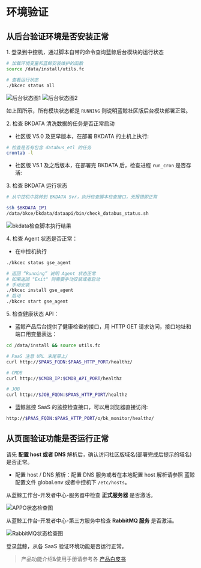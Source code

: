 # 环境验证

## 从后台验证环境是否安装正常

1\. 登录到中控机，通过脚本自带的命令查询蓝鲸后台模块的运行状态

```bash
# 加载环境变量和蓝鲸安装维护的函数
source /data/install/utils.fc

# 查看运行状态
./bkcec status all
```

![后台状态图1](../../assets/check1.png)
![后台状态图2](../../assets/check2.png)

如上图所示，所有模块状态都是 `RUNNING` 则说明蓝鲸社区版后台模块部署正常。

2\. 检查 BKDATA 清洗数据的任务是否正常启动

  - 社区版 V5.0 及更早版本，在部署 BKDATA 的主机上执行:

  ```bash
  # 检查是否有包含 databus_etl 的任务
  crontab -l
  ```

  - 社区版 V5.1 及之后版本，在部署完 BKDATA 后，检查进程  `run_cron` 是否存活:

3\. 检查 BKDATA 运行状态

  ```bash
  # 从中控机中跳转到 BKDATA Svr，执行检查脚本检查接口，无报错即正常

  ssh $BKDATA_IP1
  /data/bkce/bkdata/dataapi/bin/check_databus_status.sh
  ```
![bkdata检查脚本执行结果](../../assets/check3.png)

4\. 检查 Agent 状态是否正常：

  - 在中控机执行

  ```bash
  ./bkcec status gse_agent

  # 返回 “Running” 说明 Agent 状态正常
  # 如果返回 "Exit" 则需要手动安装或者启动
  # 手动安装
  ./bkcec install gse_agent
  # 启动
  ./bkcec start gse_agent
  ```

5\. 检查健康状态 API：

  - 蓝鲸产品后台提供了健康检查的接口，用 HTTP GET 请求访问，接口地址和端口用变量表达：

  ```bash
  cd /data/install && source utils.fc

  # PaaS 注意 URL 末尾带上/
  curl http://$PAAS_FQDN:$PAAS_HTTP_PORT/healthz/

  # CMDB
  curl http://$CMDB_IP:$CMDB_API_PORT/healthz

  # JOB
  curl http://$JOB_FQDN:$PAAS_HTTP_PORT/healthz
  ```

- 蓝鲸监控 SaaS 的监控检查接口，可以用浏览器直接访问:

```bash
http://$PAAS_FQDN:$PAAS_HTTP_PORT/o/bk_monitor/healthz/
```

## 从页面验证功能是否运行正常

请先 **配置 host 或者 DNS** 解析后，确认访问社区版域名(部署完成后提示的域名)是否正常。

  - 配置 host / DNS 解析：配置 DNS 服务或者在本地配置 host 解析请参照 蓝鲸配置文件 global.env 或者中控机下 `/etc/hosts`。

从蓝鲸工作台-开发者中心-服务器中检查 **正式服务器** 是否激活。

![APPO状态检查图](../../assets/paas_appostatuscheck.png)

从蓝鲸工作台-开发者中心-第三方服务中检查 **RabbitMQ 服务** 是否激活。

![RabbitMQ状态检查图](../../assets/paas_rabbitmqstatuscheck.png)

登录蓝鲸，从各 SaaS 验证环境功能是否运行正常。

> 产品功能介绍&使用手册请参考各 [产品白皮书](https://bk.tencent.com/docs/)
